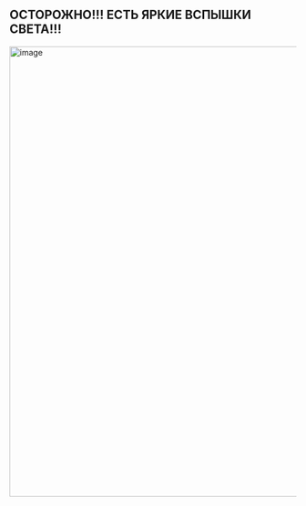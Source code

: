 ## ОСТОРОЖНО!!! ЕСТЬ ЯРКИЕ ВСПЫШКИ СВЕТА!!!

<img width="1468" height="790" alt="image" src="https://github.com/user-attachments/assets/15dc2aca-a673-45fb-9286-dd4bc0d02040" />
